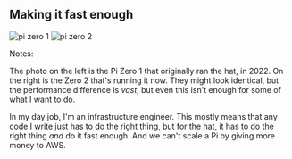 ## Making it fast enough

![pi zero 1](emf-2024/photos/pi-zero-1.jpg)
![pi zero 2](emf-2024/photos/pi-zero-2.jpg)

Notes:

The photo on the left is the Pi Zero 1 that originally ran the hat, in 2022. On the right is the Zero 2 that's running it now. They might look identical, but the performance difference is *vast*, but even this isn't enough for some of what I want to do.

In my day job, I'm an infrastructure engineer. This mostly means that any code I write just has to do the right thing, but for the hat, it has to do the right thing *and* do it fast enough. And we can't scale a Pi by giving more money to AWS.
